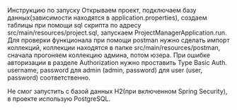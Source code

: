 Инструкцию по запуску
Открываем проект, подключаем базу данных(зависимости находятся в application.properties), создаем таблицы при помощи sql скрипта
по адресу  src/main/resources/project.sql,
запускаем ProjectManagerApplication.run.
Для проверки функционала при помощи postman нужно сделать импорт коллекций, коллекции находятся в папке src/main/resources/postman, сначала прогоняем коллекцию админа, потом юзера. При ошибке авторизации в разделе Authorization нужно проставить Type Basic Auth. 
username, password для admin (admin, password) для user (user, password) соответственно.


Не смог запустить с базой данных H2(при включенном Spring Security), в проекте использую PostgreSQL.
